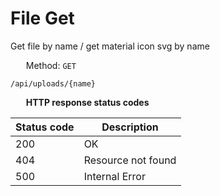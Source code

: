File Get
===================

Get file by name / get material icon svg by name

<img style="height: 13px;" src="https://github.githubassets.com/images/icons/emoji/unicode/1f536.png"/> &nbsp;
Method: <code>GET</code>

```
/api/uploads/{name}
```

<img style="height: 13px;" src="https://github.githubassets.com/images/icons/emoji/unicode/26ab.png"/> &nbsp;
<b>HTTP response status codes</b>

| Status code | Description        |
|-------------|--------------------|
| 200         | OK                 |
| 404         | Resource not found |
| 500         | Internal Error     |